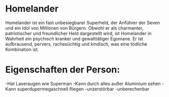 # Homelander 
Homelander ist ein fast unbesiegbarer Superheld, der Anführer der Seven und ein Idol von Millionen von Bürgern. Obwohl er als charmanter, patriotischer und freundlicher Held dargestellt wird, ist Homelander in Wahrheit ein psychisch kranker und gewalttätiger Egomane. Er ist aufbrausend, pervers, rachesüchtig und kindisch, was eine tödliche Kombination ist.

# Eigenschaften der Person:
-Hat Laseraugen wie Superman
-Kann durch alles außer Aluminium sehen
-Kann superdupermegaschnell fliegen
-unzerstörbar
-unberechenbar





